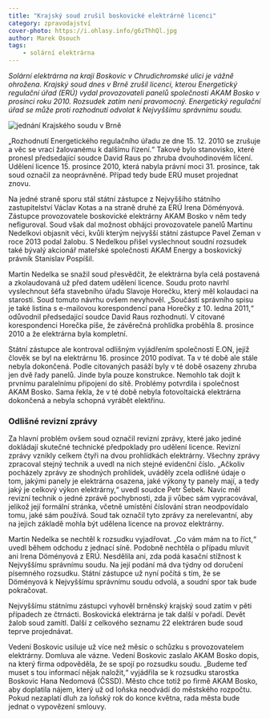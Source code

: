 ```yaml
---
title: "Krajský soud zrušil boskovické elektrárně licenci"
category: zpravodajství
cover-photo: https://i.ohlasy.info/g6zThhQl.jpg
author: Marek Osouch
tags:
    - solární elektrárna
---
```


*Solární elektrárna na kraji Boskovic v Chrudichromské ulici je vážně ohrožena. Krajský soud dnes v Brně zrušil licenci, kterou Energetický regulační úřad (ERÚ) vydal provozovateli panelů společnosti AKAM Bosko v prosinci roku 2010. Rozsudek zatím není pravomocný. Energetický regulační úřad se může proti rozhodnutí odvolat k Nejvyššímu správnímu soudu.*

<img src="https://i.ohlasy.info/g6zThhQ.jpg" alt="jednání Krajského soudu v Brně" class="img-responsive">

„Rozhodnutí Energetického regulačního úřadu ze dne 15. 12. 2010 se zrušuje a věc se vrací žalovanému k dalšímu řízení.“ Takové bylo stanovisko, které pronesl předsedající soudce David Raus po zhruba dvouhodinovém líčení. Udělení licence 15. prosince 2010, která nabyla právní moci 31. prosince, tak soud označil za neoprávněné. Případ tedy bude ERÚ muset projednat znovu.

Na jedné straně sporu stál státní zástupce z Nejvyššího státního zastupitelství Václav Kotas a na straně druhé za ERÚ Irena Döményová. Zástupce provozovatele boskovické elektrárny AKAM Bosko v něm tedy nefiguroval. Soud však dal možnost obhájci provozovatele panelů Martinu Nedelkovi objasnit věci, kvůli kterým nejvyšší státní zástupce Pavel Zeman v roce 2013 podal žalobu. S Nedelkou přišel vyslechnout soudní rozsudek také bývalý akcionář mateřské společnosti AKAM Energy a boskovický právník Stanislav Pospíšil.

Martin Nedelka se snažil soud přesvědčit, že elektrárna byla celá postavená a zkolaudovaná už před datem udělení licence. Soudu proto navrhl vyslechnout šéfa stavebního úřadu Slavoje Horečku, který měl kolaudaci na starosti. Soud tomuto návrhu ovšem nevyhověl. „Součástí správního spisu je také listina s e-mailovou korespondencí pana Horečky z 10. ledna 2011,“ odůvodnil předsedající soudce David Raus rozhodnutí. V citované korespondenci Horečka píše, že závěrečná prohlídka proběhla 8. prosince 2010 a že elektrárna byla kompletní.

Státní zástupce ale kontroval odlišným vyjádřením společnosti E.ON, jejíž člověk se byl na elektrárnu 16. prosince 2010 podívat. Ta v té době ale stále nebyla dokončená. Podle citovaných pasáží byly v té době osazeny zhruba jen dvě řady panelů. Jinde byla pouze konstrukce. Nemohlo tak dojít k prvnímu paralelnímu připojení do sítě. Problémy potvrdila i společnost AKAM Bosko. Sama řekla, že v té době nebyla fotovoltaická elektrárna dokončená a nebyla schopná vyrábět elektřinu.

### Odlišné revizní zprávy

Za hlavní problém ovšem soud označil revizní zprávy, které jako jediné dokládají skutečné technické předpoklady pro udělení licence. Revizní zprávy vznikly celkem čtyři na dvou prohlídkách elektrárny. Všechny zprávy zpracoval stejný technik a uvedl na nich stejné evidenční číslo. „Ačkoliv pocházely zprávy ze shodných prohlídek, uváděly zcela odlišné údaje o tom, jakými panely je elektrárna osazena, jaké výkony ty panely mají, a tedy jaký je celkový výkon elektrárny,“ uvedl soudce Petr Šebek. Navíc měl revizní technik o jedné zprávě pochybnosti, zda ji vůbec sám vypracovával, jelikož její formální stránka, včetně umístění číslování stran neodpovídalo tomu, jaké sám používá. Soud tak označil tyto zprávy za nerelevantní, aby na jejich základě mohla být udělena licence na provoz elektrárny.

Martin Nedelka se nechtěl k rozsudku vyjadřovat. „Co vám mám na to říct,“ uvedl během odchodu z jednací síně. Podobně nechtěla o případu mluvit ani Irena Döményová z ERÚ. Nesdělila ani, zda podá kasační stížnost k Nejvyššímu správnímu soudu. Na její podání má dva týdny od doručení písemného rozsudku. Státní zástupce už nyní počítá s tím, že se Döményová k Nejvyššímu správnímu soudu odvolá, a soudní spor tak bude pokračovat.

Nejvyššímu státnímu zástupci vyhověl brněnský krajský soud zatím v pěti případech ze čtrnácti. Boskovická elektrárna je tak další v pořadí. Devět žalob soud zamítl. Další z celkového seznamu 22 elektráren bude soud teprve projednávat. 

Vedení Boskovic usiluje už více než měsíc o schůzku s provozovatelem elektrárny. Domluva ale vázne. Vedení Boskovic zaslalo AKAM Bosko dopis, na který firma odpověděla, že se spojí po rozsudku soudu. „Budeme teď muset s tou informací nějak naložit,“ vyjádřila se k rozsudku starostka Boskovic Hana Nedomová (ČSSD). Město chce totiž po firmě AKAM Bosko, aby doplatila nájem, který už od loňska neodvádí do městského rozpočtu. Pokud nezaplatí dluh za loňský rok do konce května, rada města bude jednat o vypovězení smlouvy.
